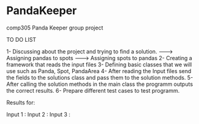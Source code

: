 # PandaKeeper
comp305 Panda Keeper group project

TO DO LIST

1- Discussing about the project and trying to find a solution.
   ---> Assigning pandas to spots 
   ---> Assigning spots to pandas
2- Creating a framework that reads the input files
3- Defining basic classes that we will use such as Panda, Spot, PandaArea
4- After reading the Input files send the fields to the solutions class and pass them to the solution methods.
5- After calling the solution methods in the main class the programm outputs the correct results.
6- Prepare different test cases to test programm.

Results for: 

Input 1 : 
Input 2 : 
Input 3 : 
